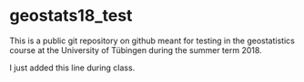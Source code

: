 # geostats18_test

This is a public git repository on github meant for testing in the geostatistics course at the University of Tübingen during the summer term 2018.

I just added this line during class.
